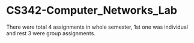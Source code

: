 # CS342-Computer_Networks_Lab
There were total 4 assignments in whole semester, 1st one was individual and rest 3 were group assignments.
